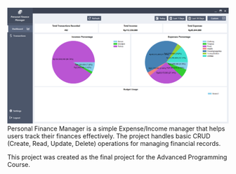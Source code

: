 ![App Overview](AppOverview.png)
Personal Finance Manager is a simple Expense/Income manager that helps users track their finances effectively. The project handles basic CRUD (Create, Read, Update, Delete) operations for managing financial records.

This project was created as the final project for the Advanced Programming Course.